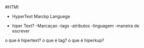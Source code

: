 #HTMl
- HyperText Marckp Languege

- hiper Text?
-Marcaçao
 -tags
 -atributos
-linguagem
 -maneira de escrever

o que é hipertext?
o que é tag?
o que é hiperkup?
